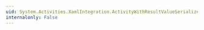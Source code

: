 ```yaml
---
uid: System.Activities.XamlIntegration.ActivityWithResultValueSerializer.#ctor
internalonly: False
---
```

